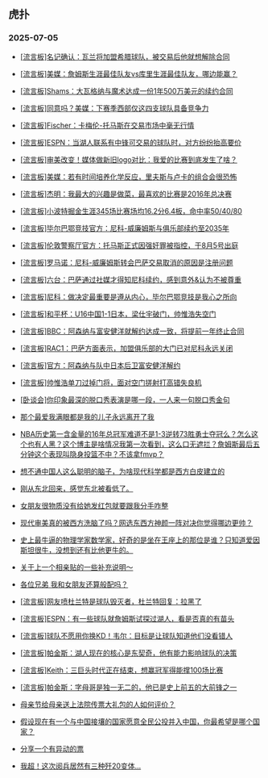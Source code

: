 ## 虎扑 
### 2025-07-05

+ [[流言板]名记确认：瓦兰将加盟希腊球队，被交易后他就想解除合同](https://bbs.hupu.com/633573130.html)

+ [[流言板]美媒：詹姆斯生涯最佳队友vs库里生涯最佳队友，哪边能赢？](https://bbs.hupu.com/633572267.html)

+ [[流言板]Shams：大瓦格纳与魔术达成一份1年500万美元的续约合同](https://bbs.hupu.com/633574332.html)

+ [[流言板]同意吗？美媒：下赛季西部仅这四支球队具备竞争力](https://bbs.hupu.com/633572135.html)

+ [[流言板]Fischer：卡梅伦-托马斯在交易市场中毫无行情](https://bbs.hupu.com/633574250.html)

+ [[流言板]ESPN：当湖人联系有中锋可交易的球队时，对方纷纷抬高要价](https://bbs.hupu.com/633575607.html)

+ [[流言板]审美改变！媒体做新旧logo对比：我爱的比赛到底发生了啥？](https://bbs.hupu.com/633572547.html)

+ [[流言板]美媒：若有时间培养化学反应，里夫斯与卢卡的组合会很恐怖](https://bbs.hupu.com/633574613.html)

+ [[流言板]杰明：我最大的兴趣是做菜，最喜欢的比赛是2016年总决赛](https://bbs.hupu.com/633572823.html)

+ [[流言板]小波特掘金生涯345场比赛场均16.2分6.4板，命中率50/40/80](https://bbs.hupu.com/633572495.html)

+ [[流言板]毕尔巴鄂竞技官方：尼科-威廉姆斯与俱乐部续约至2035年](https://bbs.hupu.com/633570647.html)

+ [[流言板]伦敦警察厅官方：托马斯正式因强奸罪被指控，于8月5号出庭](https://bbs.hupu.com/633574488.html)

+ [[流言板]罗马诺：尼科-威廉姆斯转会巴萨交易取消的原因是注册问题](https://bbs.hupu.com/633571073.html)

+ [[流言板]六台：巴萨通过社媒才得知尼科续约，感到意外&amp;认为不被尊重](https://bbs.hupu.com/633571858.html)

+ [[流言板]尼科：做决定最重要是遵从内心，毕尔巴鄂竞技是我心之所向](https://bbs.hupu.com/633570962.html)

+ [[流言板]和平杯：U16中国1-1日本，梁仕宇破门，帅惟浩失空门](https://bbs.hupu.com/633574247.html)

+ [[流言板]BBC：阿森纳与富安健洋就解约达成一致，将提前一年终止合同](https://bbs.hupu.com/633569334.html)

+ [[流言板]RAC1：巴萨方面表示，加盟俱乐部的大门已对尼科永远关闭](https://bbs.hupu.com/633572856.html)

+ [[流言板]官方：阿森纳与队中日本后卫富安健洋解约](https://bbs.hupu.com/633572531.html)

+ [[流言板]帅惟浩单刀过掉门将，面对空门搓射打高错失良机](https://bbs.hupu.com/633573756.html)

+ [[卧谈会]你印象最深的脱口秀表演是哪一段，一人来一句脱口秀金句](https://bbs.hupu.com/633574410.html)

+ [那个最爱我满眼都是我的儿子永远离开了我](https://bbs.hupu.com/633573523.html)

+ [NBA历史第一含金量的16年总冠军难道不是1-3逆转73胜勇士夺冠么？怎么这个也有人黑？这个博主是啥情况我第一次看到，这么口无遮拦？詹姆斯最后五分钟这个表现叫隐身投篮不中？不该拿fmvp？](https://bbs.hupu.com/633571996.html)

+ [想不通中国人这么聪明的脑子，为啥现代科学都是西方白皮建立的](https://bbs.hupu.com/633574296.html)

+ [刚从东北回来，感觉东北被看低了。](https://bbs.hupu.com/633572871.html)

+ [女朋友很物质没有给她发红包就要跟我分手咋整](https://bbs.hupu.com/633573417.html)

+ [现代审美真的被西方洗脑了吗？网选东西方神颜一阵对决你觉得哪边更帅？](https://bbs.hupu.com/633573559.html)

+ [史上最牛逼的物理学家数学家，好奇的是坐在王座上的那位是谁？只知道爱因斯坦很牛，没想到还有比他更牛的。](https://bbs.hupu.com/633572888.html)

+ [关于上一个相亲贴的一些补充说明～](https://bbs.hupu.com/633574047.html)

+ [各位兄弟 我和女朋友还算般配吗？](https://bbs.hupu.com/633571866.html)

+ [[流言板]网友喷杜兰特是球队毁灭者，杜兰特回复：拉黑了](https://bbs.hupu.com/633575809.html)

+ [[流言板]ESPN：有一些球队就詹姆斯试探过湖人，看是否真的有苗头](https://bbs.hupu.com/633575655.html)

+ [[流言板]球队不愿用你换KD！韦尔：目标是让球队知道他们没看错人](https://bbs.hupu.com/633574776.html)

+ [[流言板]帕金斯：湖人现在的核心是东契奇，他有能力影响球队的决策](https://bbs.hupu.com/633573722.html)

+ [[流言板]Keith：三巨头时代正在结束，想赢冠军得能撑100场比赛](https://bbs.hupu.com/633574179.html)

+ [[流言板]帕金斯：字母哥是独一无二的，他已是史上前五的大前锋之一](https://bbs.hupu.com/633573566.html)

+ [母亲节给母亲送上法院传票大礼包的人如何评价？](https://bbs.hupu.com/633575170.html)

+ [假设现在有一个与中国接壤的国家愿意全民公投并入中国，你最希望是哪个国家？](https://bbs.hupu.com/633575689.html)

+ [分享一个有异动的票](https://bbs.hupu.com/633575082.html)

+ [我超！这次阅兵居然有三种歼20变体…](https://bbs.hupu.com/633575195.html)

